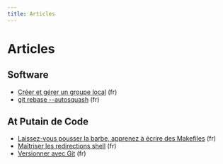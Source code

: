 ```yaml
---
title: Articles
---
```

# Articles

## Software <a name="software"></a>

- [Créer et gérer un groupe local](/articles/creer_et_gerer_un_groupe_local.html) (fr)
- [git rebase --autosquash](/articles/git_rebase_autosquash.html) (fr)

## At Putain de Code <a name="putaindecode"></a>

- [Laissez-vous pousser la barbe, apprenez à écrire des Makefiles][p:make] (fr)
- [Maîtriser les redirections shell][p:redirections] (fr)
- [Versionner avec Git][p:git] (fr)

[p:make]: http://putaindecode.io/fr/articles/make/
[p:redirections]: http://putaindecode.io/fr/articles/shell/redirections/
[p:git]: http://putaindecode.io/fr/articles/git/
